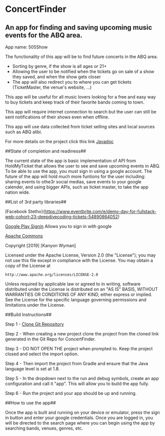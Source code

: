 # ConcertFinder

## An app for finding and saving upcoming music events for the ABQ area.

App name: 505Show

The functionality of this app will be to find future concerts in the ABQ area.
* Sorting by genre, if the show is all ages or 21+
* Allowing the user to be notified when the tickets go on sale of a show they saved, and when the show gets closer
* The app will also redirect you to where you can get tickets (TicketMaster, the venue's website, ...)


This app will be useful for all music lovers looking for a free and easy way to buy tickets and keep track of their favorite bands coming to town.


This app will require internet connection to search but the user
can still be sent notifications of their shows even when offline.


This app will use data collected from ticket selling sites and local sources such as ABQ alibi.

For more details on the project click this link [Javadoc](docs/api)

##State of completion and readiness##

The current state of the app is basic implementation of API from HoldMyTicket that allows the user to see and save upcoming events in ABQ. To be able to use the app, you must sign in using a google account. The future of the app will hold much more funtions for the user including: sharing events to othe3r social medias, save events to your google calender, and using bigger APIs, such as ticket master, to take the app nation wide.

##List of 3rd party libraries##

[Facebook Stetho}(https://www.eventbrite.com/e/demo-day-for-fullstack-web-cohort-23-deepdivecoding-tickets-54890864052)

[Google Play Signin](https://developers.google.com/android/guides/releases)
Allows you to sign in with google

[Apache Commons](https://commons.apache.org/proper/commons-csv/)


Copyright [2019] [Kanyon Wyman]

Licensed under the Apache License, Version 2.0 (the "License");
you may not use this file except in compliance with the License.
You may obtain a copy of the License at

    http://www.apache.org/licenses/LICENSE-2.0

Unless required by applicable law or agreed to in writing, software
distributed under the License is distributed on an "AS IS" BASIS,
WITHOUT WARRANTIES OR CONDITIONS OF ANY KIND, either express or implied.
See the License for the specific language governing permissions and
limitations under the License.


##Build Instructions##

Step 1 - [Clone Git Repository](https://github.com/KanyonWyman/ConcertFinder)

Step 2 - When creating a new project clone the project from the cloned link generated in the Git Repo for ConcertFinder.

Step 3 - DO NOT OPEN THE project when prompted to. Keep the project closed and select the import option.

Step 4 - Then import the project from Gradle and ensure that the Java language level is set at 1.8.

Step 5 - In the dropdown next to the run and debug symbols, create an app configuration and call it "app". This will allow you to build the app fully.

Step 6 - Run the project and your app should be up and running.


##How to use the app##

Once the app is built and running on your device or emulator, press the sign in button and enter your google credentials. Once you are logged in, you will be directed to the search page where you can begin using the app by searching bands, venues, genres, etc.
